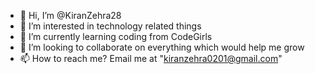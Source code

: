 - 👋 Hi, I’m @KiranZehra28
- 👀 I’m interested in technology related things
- 🌱 I’m currently learning coding from CodeGirls
- 💞️ I’m looking to collaborate on everything which would help me grow
- 📫 How to reach me? Email me at "kiranzehra0201@gmail.com"

<!---
KiranZehra28/KiranZehra28 is a ✨ special ✨ repository because its `README.md` (this file) appears on your GitHub profile.
You can click the Preview link to take a look at your changes.
--->
